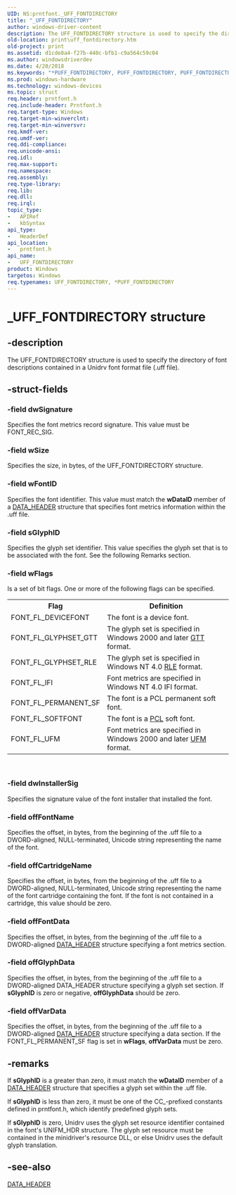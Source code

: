 ```yaml
---
UID: NS:prntfont._UFF_FONTDIRECTORY
title: "_UFF_FONTDIRECTORY"
author: windows-driver-content
description: The UFF_FONTDIRECTORY structure is used to specify the directory of font descriptions contained in a Unidrv font format file (.uff file).
old-location: print\uff_fontdirectory.htm
old-project: print
ms.assetid: d1cde8a4-f27b-440c-bfb1-c9a564c59c04
ms.author: windowsdriverdev
ms.date: 4/20/2018
ms.keywords: "*PUFF_FONTDIRECTORY, PUFF_FONTDIRECTORY, PUFF_FONTDIRECTORY structure pointer [Print Devices], UFF_FONTDIRECTORY, UFF_FONTDIRECTORY structure [Print Devices], _UFF_FONTDIRECTORY, print.uff_fontdirectory, print_unidrv-pscript_fonts_979a2793-a3e4-4939-aab1-29510951b621.xml, prntfont/PUFF_FONTDIRECTORY, prntfont/UFF_FONTDIRECTORY"
ms.prod: windows-hardware
ms.technology: windows-devices
ms.topic: struct
req.header: prntfont.h
req.include-header: Prntfont.h
req.target-type: Windows
req.target-min-winverclnt: 
req.target-min-winversvr: 
req.kmdf-ver: 
req.umdf-ver: 
req.ddi-compliance: 
req.unicode-ansi: 
req.idl: 
req.max-support: 
req.namespace: 
req.assembly: 
req.type-library: 
req.lib: 
req.dll: 
req.irql: 
topic_type:
-	APIRef
-	kbSyntax
api_type:
-	HeaderDef
api_location:
-	prntfont.h
api_name:
-	UFF_FONTDIRECTORY
product: Windows
targetos: Windows
req.typenames: UFF_FONTDIRECTORY, *PUFF_FONTDIRECTORY
---
```


# _UFF_FONTDIRECTORY structure


## -description


The UFF_FONTDIRECTORY structure is used to specify the directory of font descriptions contained in a Unidrv font format file (.uff file).


## -struct-fields




### -field dwSignature

Specifies the font metrics record signature. This value must be FONT_REC_SIG.


### -field wSize

Specifies the size, in bytes, of the UFF_FONTDIRECTORY structure.


### -field wFontID

Specifies the font identifier. This value must match the <b>wDataID</b> member of a <a href="https://msdn.microsoft.com/library/windows/hardware/ff547364">DATA_HEADER</a> structure that specifies font metrics information within the .uff file.


### -field sGlyphID

Specifies the glyph set identifier. This value specifies the glyph set that is to be associated with the font. See the following Remarks section.


### -field wFlags

Is a set of bit flags. One or more of the following flags can be specified.

<table>
<tr>
<th>Flag</th>
<th>Definition</th>
</tr>
<tr>
<td>
FONT_FL_DEVICEFONT

</td>
<td>
The font is a device font.

</td>
</tr>
<tr>
<td>
FONT_FL_GLYPHSET_GTT

</td>
<td>
The glyph set is specified in Windows 2000 and later <a href="https://msdn.microsoft.com/f67c673d-c6f0-49f0-850a-d8b00e99ddd4">GTT</a> format.

</td>
</tr>
<tr>
<td>
FONT_FL_GLYPHSET_RLE

</td>
<td>
The glyph set is specified in Windows NT 4.0 <a href="https://msdn.microsoft.com/004698f5-cb0e-4995-a19c-7075aa226000">RLE</a> format.

</td>
</tr>
<tr>
<td>
FONT_FL_IFI

</td>
<td>
Font metrics are specified in Windows NT 4.0 IFI format.

</td>
</tr>
<tr>
<td>
FONT_FL_PERMANENT_SF

</td>
<td>
The font is a PCL permanent soft font.

</td>
</tr>
<tr>
<td>
FONT_FL_SOFTFONT

</td>
<td>
The font is a <a href="https://msdn.microsoft.com/139a10e9-203b-499b-9291-8537eae9189c">PCL</a> soft font.

</td>
</tr>
<tr>
<td>
FONT_FL_UFM

</td>
<td>
Font metrics are specified in Windows 2000 and later <a href="https://msdn.microsoft.com/0a51fa2b-3d09-4a5f-9fff-40604877a414">UFM</a> format.

</td>
</tr>
</table>
 


### -field dwInstallerSig

Specifies the signature value of the font installer that installed the font.


### -field offFontName

Specifies the offset, in bytes, from the beginning of the .uff file to a DWORD-aligned, NULL-terminated, Unicode string representing the name of the font.


### -field offCartridgeName

Specifies the offset, in bytes, from the beginning of the .uff file to a DWORD-aligned, NULL-terminated, Unicode string representing the name of the font cartridge containing the font. If the font is not contained in a cartridge, this value should be zero.


### -field offFontData

Specifies the offset, in bytes, from the beginning of the .uff file to a DWORD-aligned <a href="https://msdn.microsoft.com/library/windows/hardware/ff547364">DATA_HEADER</a> structure specifying a font metrics section.


### -field offGlyphData

Specifies the offset, in bytes, from the beginning of the .uff file to a DWORD-aligned DATA_HEADER structure specifying a glyph set section. If <b>sGlyphID</b> is zero or negative, <b>offGlyphData</b> should be zero.


### -field offVarData

Specifies the offset, in bytes, from the beginning of the .uff file to a DWORD-aligned <a href="https://msdn.microsoft.com/library/windows/hardware/ff547364">DATA_HEADER</a> structure specifying a data section. If the FONT_FL_PERMANENT_SF flag is set in <b>wFlags</b>, <b>offVarData</b> must be zero.


## -remarks



If <b>sGlyphID</b> is a greater than zero, it must match the <b>wDataID</b> member of a <a href="https://msdn.microsoft.com/library/windows/hardware/ff547364">DATA_HEADER</a> structure that specifies a glyph set within the .uff file.

If <b>sGlyphID</b> is less than zero, it must be one of the CC_-prefixed constants defined in prntfont.h, which identify predefined glyph sets.

If <b>sGlyphID</b> is zero, Unidrv uses the glyph set resource identifier contained in the font's UNIFM_HDR structure. The glyph set resource must be contained in the minidriver's resource DLL, or else Unidrv uses the default glyph translation.




## -see-also




<a href="https://msdn.microsoft.com/library/windows/hardware/ff547364">DATA_HEADER</a>
 

 

